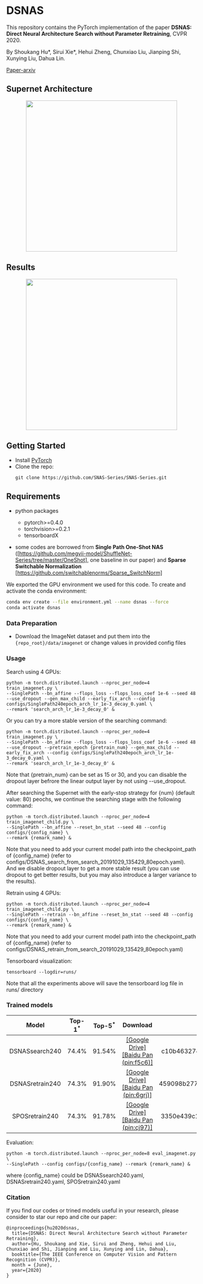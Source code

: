 # DSNAS

This repository contains the PyTorch implementation of the paper **DSNAS: 
Direct Neural Architecture Search without Parameter Retraining**, CVPR 2020.

By Shoukang Hu*, Sirui Xie*, Hehui Zheng, Chunxiao Liu, Jianping Shi, Xunying Liu, Dahua Lin.

[Paper-arxiv](https://arxiv.org/abs/2002.09128)

## Supernet Architecture
<p align="center">
    <img src="img/supernet_arch.png" height="400"/>
</p>

## Results
<p align="center">
    <img src="img/search_result.png" height="400"/>
</p>

## Getting Started
* Install [PyTorch](http://pytorch.org/)
* Clone the repo:
  ```
  git clone https://github.com/SNAS-Series/SNAS-Series.git
  ```

## Requirements
* python packages
  * pytorch>=0.4.0
  * torchvision>=0.2.1
  * tensorboardX
  
* some codes are borrowed from **Single Path One-Shot NAS** ([https://github.com/megvii-model/ShuffleNet-Series/tree/master/OneShot], one baseline in our paper) and **Sparse Switchable Normalization** [https://github.com/switchablenorms/Sparse_SwitchNorm]

We exported the GPU environment we used for this code.  To create and activate the conda environment:
```bash
conda env create --file environment.yml --name dsnas --force
conda activate dsnas
```

### Data Preparation
- Download the ImageNet dataset and put them into the `{repo_root}/data/imagenet` or change values in provided config files

### Usage
Search using 4 GPUs:
```shell
python -m torch.distributed.launch --nproc_per_node=4 train_imagenet.py \
--SinglePath --bn_affine --flops_loss --flops_loss_coef 1e-6 --seed 48 --use_dropout --gen_max_child --early_fix_arch --config configs/SinglePath240epoch_arch_lr_1e-3_decay_0.yaml \
--remark 'search_arch_lr_1e-3_decay_0' &
```

Or you can try a more stable version of the searching command:
```shell
python -m torch.distributed.launch --nproc_per_node=4 train_imagenet.py \
--SinglePath --bn_affine --flops_loss --flops_loss_coef 1e-6 --seed 48 --use_dropout --pretrain_epoch {pretrain_num} --gen_max_child --early_fix_arch --config configs/SinglePath240epoch_arch_lr_1e-3_decay_0.yaml \
--remark 'search_arch_lr_1e-3_decay_0' &
```
Note that {pretrain_num} can be set as 15 or 30, and you can disable the dropout layer befrore the linear output layer by not using --use_dropout.

After searching the Supernet with the early-stop strategy for {num} (default value: 80) peochs, we continue the searching stage with the following command: 
```shell
python -m torch.distributed.launch --nproc_per_node=4 train_imagenet_child.py \
--SinglePath --bn_affine --reset_bn_stat --seed 48 --config configs/{config_name} \
--remark {remark_name} &
```
Note that you need to add your current model path into the checkpoint_path of {config_name} (refer to configs/DSNAS_search_from_search_20191029_135429_80epoch.yaml). And we disable dropout layer to get a more stable result (you can use dropout to get better results, but you may also introduce a larger variance to the results). 

Retrain using 4 GPUs:
```shell
python -m torch.distributed.launch --nproc_per_node=4 train_imagenet_child.py \
--SinglePath --retrain --bn_affine --reset_bn_stat --seed 48 --config configs/{config_name} \
--remark {remark_name} &
```
Note that you need to add your current model path into the checkpoint_path of {config_name} (refer to configs/DSNAS_retrain_from_search_20191029_135429_80epoch.yaml)

Tensorboard visualization: 
```shell
tensorboard --logdir=runs/
```
Note that all the experiments above will save the tensorboard log file in runs/ directory

### Trained models
| Model | Top-1<sup>*</sup> | Top-5<sup>*</sup> | Download | MD5 |  
| :----:  | :--: | :--:  | :--:  | :--:  |  
|DSNASsearch240 | 74.4% | 91.54% |[[Google Drive]](https://drive.google.com/open?id=1gfTgqgmHjpsJmB3Nq248FCuXXhIFaUou)  [[Baidu Pan (pin:f5c6)]](https://pan.baidu.com/s/1RIYQ1GTbs9KmvDwgL__mcQ)|c10b463274a0eac5a5ee47418ff15d34|  
|DSNASretrain240 | 74.3% | 91.90% |[[Google Drive]](https://drive.google.com/open?id=1DlByBmUhaqzyKC_10MFxfTKbyFnYr6rX)  [[Baidu Pan (pin:6grj)]](https://pan.baidu.com/s/1NOK4jQNjJxUXSlmv4w4MzA)|459098b27704524927fbd8ed34570103|  
|SPOSretrain240  | 74.3% | 91.78% |[[Google Drive]](https://drive.google.com/open?id=1nBdQf6G0l-NXTKWa0jjezY1hlsSA61lR)  [[Baidu Pan (pin:cj97)]](https://pan.baidu.com/s/1hemPkcvFwRtQCO5oM0m-YQ)|3350e439c1f75cbf61c4664c21d821c4|  

Evaluation:
```shell
python -m torch.distributed.launch --nproc_per_node=8 eval_imagenet.py \
--SinglePath --config configs/{config_name} --remark {remark_name} &
```
where {config_name} could be DSNASsearch240.yaml, DSNASretrain240.yaml, SPOSretrain240.yaml

### Citation
If you find our codes or trined models useful in your research, please consider to star our repo and cite our paper:

    @inproceedings{hu2020dsnas,
      title={DSNAS: Direct Neural Architecture Search without Parameter Retraining},
      author={Hu, Shoukang and Xie, Sirui and Zheng, Hehui and Liu, Chunxiao and Shi, Jianping and Liu, Xunying and Lin, Dahua},
      booktitle={The IEEE Conference on Computer Vision and Pattern Recognition (CVPR)},
      month = {June},
      year={2020}
    }

